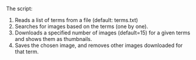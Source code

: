 The script:
1. Reads a list of terms from a file (default: terms.txt)
2. Searches for images based on the terms (one by one).
3. Downloads a specified number of images (default=15) for a given terms and shows them as thumbnails.
4. Saves the chosen image, and removes other images downloaded for that term.
